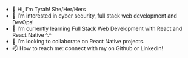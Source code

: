 - 👋 Hi, I’m Tyrah! She/Her/Hers
- 👀 I’m interested in cyber security, full stack web development and DevOps!
- 🌱 I’m currently learning Full Stack Web Development with React and React Native ^.^
- 💞️ I’m looking to collaborate on React Native projects.
- 📫 How to reach me: connect with my on Github or Linkedin!

<!---
ursaturnine/ursaturnine is a ✨ special ✨ repository because its `README.md` (this file) appears on your GitHub profile.
You can click the Preview link to take a look at your changes.
--->
